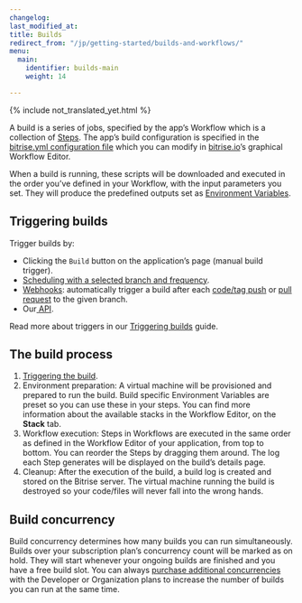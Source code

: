 ```yaml
---
changelog: 
last_modified_at: 
title: Builds
redirect_from: "/jp/getting-started/builds-and-workflows/"
menu:
  main:
    identifier: builds-main
    weight: 14

---
```

{% include not_translated_yet.html %}

A build is a series of jobs, specified by the app’s Workflow which is a collection of [Steps](/jp/steps-workflows/getting-started-steps). The app’s build configuration is specified in the [bitrise.yml configuration file](/jp/bitrise-cli/basics-of-bitrise-yml) which you can modify in [bitrise.io](https://www.bitrise.io/)’s graphical Workflow Editor.

When a build is running, these scripts will be downloaded and executed in the order you’ve defined in your Workflow, with the input parameters you set. They will produce the predefined outputs set as [Environment Variables](/jp/builds/available-environment-variables).

## Triggering builds

Trigger builds by:

* Clicking the `Build` button on the application’s page (manual build trigger).
* [Scheduling with a selected branch and frequency](/jp/builds/scheduling-builds).
* [Webhooks](/jp/webhooks/): automatically trigger a build after each [code/tag push](/jp/builds/triggering-builds/trigger-code-push/) or [pull request](/jp/builds/triggering-builds/trigger-pull-request/) to the given branch.
* Our[ API](/jp/api/build-trigger/).

Read more about triggers in our [Triggering builds](/jp/builds/triggering-builds/index/) guide.

## The build process

1. [Triggering the build](/jp/builds/index/#triggering-builds).
2. Environment preparation: A virtual machine will be provisioned and prepared to run the build. Build specific Environment Variables are preset so you can use these in your steps. You can find more information about the available stacks in the Workflow Editor, on the **Stack** tab.
3. Workflow execution: Steps in Workflows are executed in the same order as defined in the Workflow Editor of your application, from top to bottom. You can reorder the Steps by dragging them around. The log each Step generates will be displayed on the build’s details page.
4. Cleanup: After the execution of the build, a build log is created and stored on the Bitrise server. The virtual machine running the build is destroyed so your code/files will never fall into the wrong hands.

## Build concurrency

Build concurrency determines how many builds you can run simultaneously. Builds over your subscription plan’s concurrency count will be marked as on hold. They will start whenever your ongoing builds are finished and you have a free build slot. You can always [purchase additional concurrencies](https://www.bitrise.io/pricing) with the Developer or Organization plans to increase the number of builds you can run at the same time.